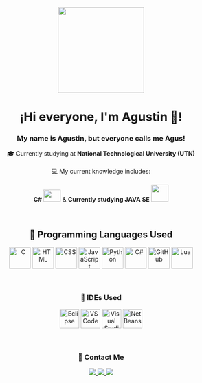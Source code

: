 <!-- HEADER -->
<div id="header" align="center">
  <img src="https://media.giphy.com/media/QZkpIdieotn3i/giphy.gif" width="200" />
  <h1>¡Hi everyone, I'm Agustin 👋!</h1>
  <h3>My name is Agustin, but everyone calls me Agus!</h3>
  <p>
    🎓 Currently studying at <strong>National Technological University (UTN)</strong><br><br>
    💻 My current knowledge includes:
    <br><br>
    <strong>C#</strong>
    <img src="https://cdn.jsdelivr.net/gh/devicons/devicon/icons/csharp/csharp-original.svg" width="40" height="28" />
    & <strong>Currently studying JAVA SE</strong>
    <img src="https://cdn.jsdelivr.net/gh/devicons/devicon/icons/java/java-original.svg" width="40" height="40" />
  </p>
</div>

<br>

<!-- LANGUAGES -->
<h2 align="center">🧠 Programming Languages Used</h2>
<p align="center">
  <img src="https://cdn.jsdelivr.net/gh/devicons/devicon/icons/c/c-original.svg" height="50" width="50" alt="C" />
  <img src="https://cdn.jsdelivr.net/gh/devicons/devicon/icons/html5/html5-original.svg" height="50" width="50" alt="HTML" />
  <img src="https://cdn.jsdelivr.net/gh/devicons/devicon/icons/css3/css3-original.svg" height="50" width="50" alt="CSS" />
  <img src="https://cdn.jsdelivr.net/gh/devicons/devicon/icons/javascript/javascript-original.svg" height="50" width="50" alt="JavaScript" />
  <img src="https://cdn.jsdelivr.net/gh/devicons/devicon/icons/python/python-original.svg" height="50" width="50" alt="Python" />
  <img src="https://cdn.jsdelivr.net/gh/devicons/devicon/icons/csharp/csharp-original.svg" height="50" width="50" alt="C#" />
  <img src="https://cdn.jsdelivr.net/gh/devicons/devicon/icons/github/github-original.svg" height="50" width="50" alt="GitHub" />
  <img src="https://cdn.jsdelivr.net/gh/devicons/devicon/icons/lua/lua-original.svg" height="50" width="50" alt="Lua" />
</p>

<br>

<!-- IDEs -->
<h3 align="center">🧰 IDEs Used</h3>
<p align="center">
  <img src="https://cdn.worldvectorlogo.com/logos/eclipse-11.svg" height="45" width="45" alt="Eclipse" />
  <img src="https://cdn.jsdelivr.net/gh/devicons/devicon/icons/vscode/vscode-original.svg" height="45" width="45" alt="VSCode" />
  <img src="https://cdn.jsdelivr.net/gh/devicons/devicon/icons/visualstudio/visualstudio-plain.svg" height="45" width="45" alt="Visual Studio" />
  <img src="https://upload.wikimedia.org/wikipedia/commons/9/98/Apache_NetBeans_Logo.svg" height="45" width="45" alt="NetBeans" />
</p>

<br>

<!-- CONTACT -->
<h3 align="center">📲 Contact Me</h3>
<p align="center">
  <a href="https://instagram.com/agusscoo_" target="_blank">
    <img src="https://img.shields.io/badge/-Instagram-%23E4405F?style=for-the-badge&logo=instagram&logoColor=white" />
  </a>
  <a href="mailto:agus.lopez042004@gmail.com">
    <img src="https://img.shields.io/badge/-Gmail-%23333?style=for-the-badge&logo=gmail&logoColor=white" />
  </a>
  <a href="https://www.linkedin.com/in/aguslopezz/" target="_blank">
    <img src="https://img.shields.io/badge/-LinkedIn-%230077B5?style=for-the-badge&logo=linkedin&logoColor=white" />
  </a>
</p>
